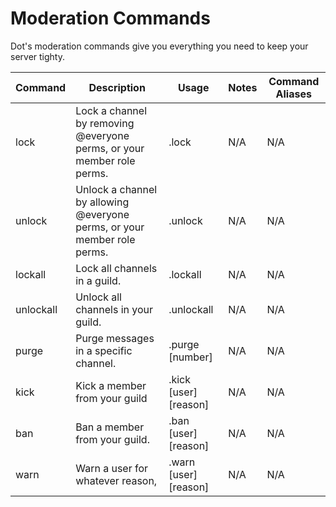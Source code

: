 # **Moderation Commands**
Dot's moderation commands give you everything you need to keep your server tighty.


|   Command | Description   | Usage   | Notes | Command Aliases
| ------------ | ------------ | ------------ | ------------ |  ------------ | 
| lock | Lock a channel by removing @everyone perms, or your member role perms.| .lock | N/A | N/A
| unlock | Unlock a channel by allowing @everyone perms, or your member role perms.| .unlock | N/A | N/A
| lockall | Lock all channels in a guild. | .lockall | N/A | N/A
| unlockall | Unlock all channels in your guild. | .unlockall | N/A | N/A
| purge | Purge messages in a specific channel. | .purge [number] | N/A | N/A
| kick | Kick a member from your guild | .kick [user] [reason] | N/A  | N/A
| ban | Ban a member from your guild. | .ban [user] [reason] | N/A | N/A
| warn | Warn a user for whatever reason, | .warn [user] [reason] | N/A | N/A

